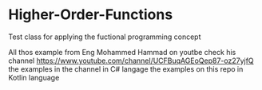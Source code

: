 # Higher-Order-Functions
Test class for applying the fuctional programming concept

All thos example from Eng Mohammed Hammad on youtbe
check his channel https://www.youtube.com/channel/UCFBuqAGEoQep87-oz27yjfQ
the examples in the channel in C# langage
the examples on this repo in Kotlin language 
